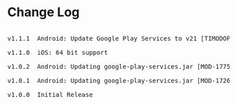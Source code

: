# Change Log
<pre>

v1.1.1  Android: Update Google Play Services to v21 [TIMODOPEN-455]

v1.1.0  iOS: 64 bit support

v1.0.2  Android: Updating google-play-services.jar [MOD-1775]

v1.0.1  Android: Updating google-play-services.jar [MOD-1726]

v1.0.0  Initial Release

